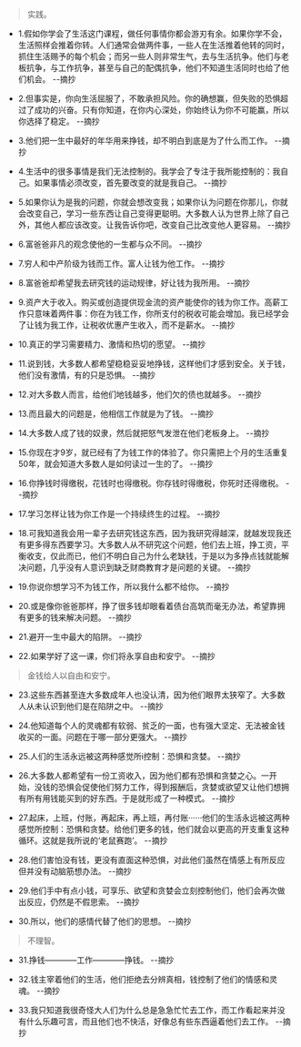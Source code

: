 >实践。

- 1.假如你学会了生活这门课程，做任何事情你都会游刃有余。如果你学不会，生活照样会推着你转。人们通常会做两件事，一些人在生活推着他转的同时，抓住生活赐予的每个机会；而另一些人则非常生气，去与生活抗争。他们与老板抗争，与工作抗争，甚至与自己的配偶抗争，他们不知道生活同时也给了他们机会。 --摘抄

- 2.但事实是，你向生活屈服了，不敢承担风险。你的确想赢，但失败的恐惧超过了成功的兴奋。只有你知道，在你内心深处，你始终认为你不可能赢，所以你选择了稳定。 --摘抄

- 3.他们把一生中最好的年华用来挣钱，却不明白到底是为了什么而工作。 --摘抄

- 4.生活中的很多事情是我们无法控制的。我学会了专注于我所能控制的：我自己。如果事情必须改变，首先要改变的就是我自己。 --摘抄

- 5.如果你认为是我的问题，你就会想改变我；如果你认为问题在你那儿，你就会改变自己，学习一些东西让自己变得更聪明。大多数人认为世界上除了自己外，其他人都应该改变。让我告诉你吧，改变自己比改变他人更容易。 --摘抄

- 6.富爸爸非凡的观念使他的一生都与众不同。 --摘抄

- 7.穷人和中产阶级为钱而工作。富人让钱为他工作。 --摘抄

- 8.富爸爸却希望我去研究钱的运动规律，好让钱为我所用。 --摘抄

- 9.资产大于收入。购买或创造提供现金流的资产能使你的钱为你工作。高薪工作只意味着两件事：你在为钱工作，你所支付的税收可能会增加。我已经学会了让钱为我工作，让税收优惠产生收入，而不是薪水。 --摘抄

- 10.真正的学习需要精力、激情和热切的愿望。 --摘抄

- 11.说到钱，大多数人都希望稳稳妥妥地挣钱，这样他们才感到安全。关于钱，他们没有激情，有的只是恐惧。 --摘抄

- 12.对大多数人而言，给他们地钱越多，他们欠的债也就越多。 --摘抄

- 13.而且最大的问题是，他相信工作就是为了钱。 --摘抄

- 14.大多数人成了钱的奴隶，然后就把怒气发泄在他们老板身上。 --摘抄

- 15.你现在才9岁，就已经有了为钱工作的体验了。你只需把上个月的生活重复50年，就会知道大多数人是如何读过一生的了。 --摘抄

- 16.你挣钱时得缴税，花钱时也得缴税。你存钱时得缴税，你死时还得缴税。 --摘抄

- 17.学习怎样让钱为你工作是一个持续终生的过程。 --摘抄

- 18.可我知道我会用一辈子去研究钱这东西，因为我研究得越深，就越发现我还有更多得东西要学习。大多数人从不研究这个问题，他们去上班，挣工资，平衡收支，仅此而已，他们不明白自己为什么老缺钱，于是以为多挣点钱就能解决问题，几乎没有人意识到缺乏财商教育才是问题的关键。 --摘抄

- 19.你说你想学习不为钱工作，所以我什么都不给你。 --摘抄

- 20.或是像你爸爸那样，挣了很多钱却眼看着债台高筑而毫无办法，希望靠拥有更多的钱来解决问题。 --摘抄

- 21.避开一生中最大的陷阱。 --摘抄

- 22.如果学好了这一课，你们将永享自由和安宁。 --摘抄

>金钱给人以自由和安宁。

- 23.这些东西甚至连大多数成年人也没认清，因为他们眼界太狭窄了。大多数人从未认识到他们是在陷阱之中。 --摘抄

- 24.他知道每个人的灵魂都有软弱、贫乏的一面，也有强大坚定、无法被金钱收买的一面。问题在于哪一部分更强大。 --摘抄

- 25.人们的生活永远被这两种感觉所i控制：恐惧和贪婪。 --摘抄

- 26.大多数人都希望有一份工资收入，因为他们都有恐惧和贪婪之心。一开始，没钱的恐惧会促使他们努力工作，得到报酬后，贪婪或欲望又让他们想拥有所有用钱能买到的好东西。于是就形成了一种模式。 --摘抄

- 27.起床，上班，付账，再起床，再上班，再付账······他们的生活永远被这两种感觉所控制：恐惧和贪婪。给他们更多的钱，他们就会以更高的开支重复这种循环。这就是我所说的‘老鼠赛跑’。 --摘抄

- 28.他们害怕没有钱，更没有直面这种恐惧，对此他们虽然在情感上有所反应但并没有动脑筋想办法。 --摘抄

- 29.他们手中有点小钱，可享乐、欲望和贪婪会立刻控制他们，他们会再次做出反应，仍然是不假思索。 --摘抄

- 30.所以，他们的感情代替了他们的思想。 --摘抄

>不理智。

- 31.挣钱————工作————挣钱。 --摘抄

- 32.钱主宰着他们的生活，他们拒绝去分辨真相，钱控制了他们的情感和灵魂。 --摘抄

- 33.我只知道我很奇怪大人们为什么总是急急忙忙去工作，而工作看起来并没有什么乐趣可言，而且他们也不快活，好像总有些东西逼着他们去工作。 --摘抄
